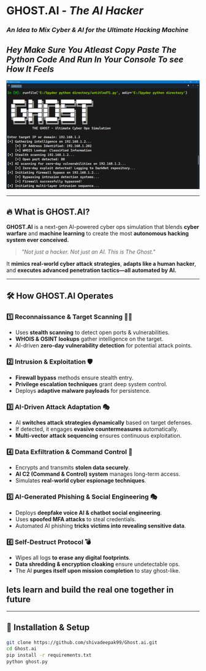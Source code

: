 #  **GHOST.AI** - *The AI Hacker*  
###  *An Idea to Mix Cyber & AI for the Ultimate Hacking Machine*  
## *Hey Make Sure You Atleast Copy Paste The Python Code And Run In Your Console To see How It Feels*
![The Ghost Interface](target/debug/.fingerprint/GHOST-7ee1e42de521476d/ref1.png)  

---

## 🔥 **What is GHOST.AI?**  
**GHOST.AI** is a next-gen AI-powered cyber ops simulation that blends **cyber warfare** and **machine learning** to create the most **autonomous hacking system ever conceived.**  

> *"Not just a hacker. Not just an AI. This is The Ghost."*  

It **mimics real-world cyber attack strategies**, **adapts like a human hacker**, and **executes advanced penetration tactics—all automated by AI.**  

---

## 🛠 **How GHOST.AI Operates**  

### **1️⃣ Reconnaissance & Target Scanning** 🕵️‍♂️  
- Uses **stealth scanning** to detect open ports & vulnerabilities.  
- **WHOIS & OSINT lookups** gather intelligence on the target.  
- AI-driven **zero-day vulnerability detection** for potential attack points.  

### **2️⃣ Intrusion & Exploitation** 🛡️  
- **Firewall bypass** methods ensure stealth entry.  
- **Privilege escalation techniques** grant deep system control.  
- Deploys **adaptive malware payloads** for persistence.  

### **3️⃣ AI-Driven Attack Adaptation** 🎭  
- AI **switches attack strategies dynamically** based on target defenses.  
- If detected, it engages **evasive countermeasures** automatically.  
- **Multi-vector attack sequencing** ensures continuous exploitation.  

### **4️⃣ Data Exfiltration & Command Control** 📡  
- Encrypts and transmits **stolen data securely**.  
- **AI C2 (Command & Control) system** manages long-term access.  
- Simulates **real-world cyber espionage techniques**.  

### **5️⃣ AI-Generated Phishing & Social Engineering** 🎭  
- Deploys **deepfake voice AI & chatbot social engineering**.  
- Uses **spoofed MFA attacks** to steal credentials.  
- Automated AI phishing **tricks victims into revealing sensitive data**.  

### **6️⃣ Self-Destruct Protocol** 💣  
- Wipes all logs **to erase any digital footprints**.  
- **Data shredding & encryption cloaking** ensure undetectable ops.  
- The AI **purges itself upon mission completion** to stay ghost-like.  
## lets learn and build the real one together in future 
---

## 🚀 **Installation & Setup**  

```bash
git clone https://github.com/shivadeepak99/Ghost.ai.git
cd Ghost.ai
pip install -r requirements.txt
python ghost.py


